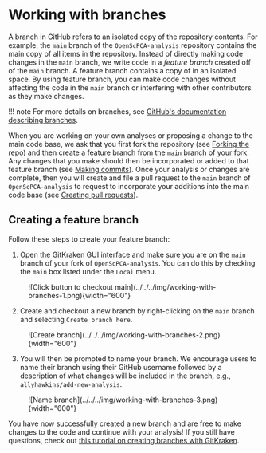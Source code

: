 # Working with branches

A branch in GitHub refers to an isolated copy of the repository contents.
For example, the `main` branch of the `OpenScPCA-analysis` repository contains the main copy of all items in the repository.
Instead of directly making code changes in the `main` branch, we write code in a _feature branch_ created off of the `main` branch. 
A feature branch contains a copy of in an isolated space.
By using feature branch, you can make code changes without affecting the code in the `main` branch or interfering with other contributors as they make changes.

!!! note
    For more details on branches, see [GitHub's documentation describing branches](https://docs.github.com/en/pull-requests/collaborating-with-pull-requests/proposing-changes-to-your-work-with-pull-requests/about-branches).

When you are working on your own analyses or proposing a change to the main code base, we ask that you first fork the repository (see [Forking the repo](STUB-LINK)) and then create a feature branch from the `main` branch of your fork.
Any changes that you make should then be incorporated or added to that feature branch (see [Making commits](STUB-LINK)).
Once your analysis or changes are complete, then you will create and file a pull request to the `main` branch of `OpenScPCA-analysis` to request to incorporate your additions into the main code base (see [Creating pull requests](STUB-LINK)).

## Creating a feature branch

Follow these steps to create your feature branch:

1. Open the GitKraken GUI interface and make sure you are on the `main` branch of your fork of `OpenScPCA-analysis`.
You can do this by checking the `main` box listed under the `Local` menu.

<figure markdown="span">
    ![Click button to checkout main](../../../img/working-with-branches-1.png){width="600"}
</figure>

2. Create and checkout a new branch by right-clicking on the `main` branch and selecting `Create branch here`.

<figure markdown="span">
    ![Create branch](../../../img/working-with-branches-2.png){width="600"}
</figure>

3. You will then be prompted to name your branch.
We encourage users to name their branch using their GitHub username followed by a description of what changes will be included in the branch, e.g., `allyhawkins/add-new-analysis`.

<figure markdown="span">
    ![Name branch](../../../img/working-with-branches-3.png){width="600"}
</figure>

You have now successfully created a new branch and are free to make changes to the code and continue with your analysis!
If you still have questions, check out [this tutorial on creating branches with GitKraken](https://www.gitkraken.com/learn/git/problems/create-git-branch).
